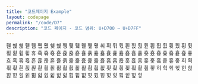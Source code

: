 ```yaml
---
title: "코드페이지 Example"
layout: codepage
permalink: "/code/D7"
description: "코드 페이지 - 코드 범위: U+D700 ~ U+D7FF"
---
```


<span class="character">휀</span>
<span class="character">휁</span>
<span class="character">휂</span>
<span class="character">휃</span>
<span class="code tofu"></span>
<span class="code tofu"></span>
<span class="code tofu"></span>
<span class="code tofu"></span>
<span class="code tofu"></span>
<span class="code tofu"></span>
<span class="code tofu"></span>
<span class="code tofu"></span>
<span class="character">휌</span>
<span class="character">휍</span>
<span class="character">휎</span>
<span class="character">휏</span>
<span class="character">휐</span>
<span class="character">휑</span>
<span class="character">휒</span>
<span class="code tofu"></span>
<span class="character">휔</span>
<span class="character">휕</span>
<span class="character">휖</span>
<span class="character">휗</span>
<span class="character">휘</span>
<span class="character">휙</span>
<span class="character">휚</span>
<span class="character">휛</span>
<span class="character">휜</span>
<span class="character">휝</span>
<span class="character">휞</span>
<span class="character">휟</span>
<span class="code tofu"></span>
<span class="code tofu"></span>
<span class="code tofu"></span>
<span class="code tofu"></span>
<span class="code tofu"></span>
<span class="code tofu"></span>
<span class="code tofu"></span>
<span class="code tofu"></span>
<span class="character">휨</span>
<span class="character">휩</span>
<span class="character">휪</span>
<span class="character">휫</span>
<span class="character">휬</span>
<span class="character">휭</span>
<span class="character">휮</span>
<span class="code tofu"></span>
<span class="character">휰</span>
<span class="character">휱</span>
<span class="character">휲</span>
<span class="character">휳</span>
<span class="character">휴</span>
<span class="character">휵</span>
<span class="character">휶</span>
<span class="character">휷</span>
<span class="character">휸</span>
<span class="character">휹</span>
<span class="character">휺</span>
<span class="character">휻</span>
<span class="character">휼</span>
<span class="character">휽</span>
<span class="character">휾</span>
<span class="character">휿</span>
<span class="character">흀</span>
<span class="character">흁</span>
<span class="character">흂</span>
<span class="code tofu"></span>
<span class="character">흄</span>
<span class="character">흅</span>
<span class="character">흆</span>
<span class="character">흇</span>
<span class="character">흈</span>
<span class="character">흉</span>
<span class="character">흊</span>
<span class="code tofu"></span>
<span class="character">흌</span>
<span class="character">흍</span>
<span class="character">흎</span>
<span class="character">흏</span>
<span class="character">흐</span>
<span class="character">흑</span>
<span class="character">흒</span>
<span class="character">흓</span>
<span class="character">흔</span>
<span class="character">흕</span>
<span class="character">흖</span>
<span class="character">흗</span>
<span class="character">흘</span>
<span class="character">흙</span>
<span class="character">흚</span>
<span class="character">흛</span>
<span class="character">흜</span>
<span class="character">흝</span>
<span class="character">흞</span>
<span class="character">흟</span>
<span class="character">흠</span>
<span class="character">흡</span>
<span class="character">흢</span>
<span class="character">흣</span>
<span class="character">흤</span>
<span class="character">흥</span>
<span class="character">흦</span>
<span class="character">흧</span>
<span class="character">흨</span>
<span class="character">흩</span>
<span class="character">흪</span>
<span class="character">흫</span>
<span class="character">희</span>
<span class="character">흭</span>
<span class="character">흮</span>
<span class="character">흯</span>
<span class="character">흰</span>
<span class="character">흱</span>
<span class="character">흲</span>
<span class="character">흳</span>
<span class="character">흴</span>
<span class="character">흵</span>
<span class="character">흶</span>
<span class="character">흷</span>
<span class="character">흸</span>
<span class="character">흹</span>
<span class="character">흺</span>
<span class="code tofu"></span>
<span class="character">흼</span>
<span class="character">흽</span>
<span class="character">흾</span>
<span class="character">흿</span>
<span class="character">힀</span>
<span class="character">힁</span>
<span class="character">힂</span>
<span class="code tofu"></span>
<span class="character">힄</span>
<span class="character">힅</span>
<span class="character">힆</span>
<span class="character">힇</span>
<span class="character">히</span>
<span class="character">힉</span>
<span class="character">힊</span>
<span class="character">힋</span>
<span class="character">힌</span>
<span class="character">힍</span>
<span class="character">힎</span>
<span class="character">힏</span>
<span class="character">힐</span>
<span class="character">힑</span>
<span class="character">힒</span>
<span class="character">힓</span>
<span class="character">힔</span>
<span class="character">힕</span>
<span class="character">힖</span>
<span class="character">힗</span>
<span class="character">힘</span>
<span class="character">힙</span>
<span class="character">힚</span>
<span class="character">힛</span>
<span class="character">힜</span>
<span class="character">힝</span>
<span class="character">힞</span>
<span class="character">힟</span>
<span class="character">힠</span>
<span class="character">힡</span>
<span class="character">힢</span>
<span class="character">힣</span>
<span class="code tofu"></span>
<span class="code tofu"></span>
<span class="code tofu"></span>
<span class="code tofu"></span>
<span class="code tofu"></span>
<span class="code tofu"></span>
<span class="code tofu"></span>
<span class="code tofu"></span>
<span class="code tofu"></span>
<span class="code tofu"></span>
<span class="code tofu"></span>
<span class="code tofu"></span>
<span class="code tofu"></span>
<span class="code tofu"></span>
<span class="code tofu"></span>
<span class="code tofu"></span>
<span class="code tofu"></span>
<span class="code tofu"></span>
<span class="code tofu"></span>
<span class="code tofu"></span>
<span class="code tofu"></span>
<span class="code tofu"></span>
<span class="code tofu"></span>
<span class="code tofu"></span>
<span class="code tofu"></span>
<span class="code tofu"></span>
<span class="code tofu"></span>
<span class="code tofu"></span>
<span class="code tofu"></span>
<span class="code tofu"></span>
<span class="code tofu"></span>
<span class="code tofu"></span>
<span class="code tofu"></span>
<span class="code tofu"></span>
<span class="code tofu"></span>
<span class="code tofu"></span>
<span class="code tofu"></span>
<span class="code tofu"></span>
<span class="code tofu"></span>
<span class="code tofu"></span>
<span class="code tofu"></span>
<span class="code tofu"></span>
<span class="code tofu"></span>
<span class="code tofu"></span>
<span class="code tofu"></span>
<span class="code tofu"></span>
<span class="code tofu"></span>
<span class="code tofu"></span>
<span class="code tofu"></span>
<span class="code tofu"></span>
<span class="code tofu"></span>
<span class="code tofu"></span>
<span class="code tofu"></span>
<span class="code tofu"></span>
<span class="code tofu"></span>
<span class="code tofu"></span>
<span class="code tofu"></span>
<span class="code tofu"></span>
<span class="code tofu"></span>
<span class="code tofu"></span>
<span class="code tofu"></span>
<span class="code tofu"></span>
<span class="code tofu"></span>
<span class="code tofu"></span>
<span class="code tofu"></span>
<span class="code tofu"></span>
<span class="code tofu"></span>
<span class="code tofu"></span>
<span class="code tofu"></span>
<span class="code tofu"></span>
<span class="code tofu"></span>
<span class="code tofu"></span>
<span class="code tofu"></span>
<span class="code tofu"></span>
<span class="code tofu"></span>
<span class="code tofu"></span>
<span class="code tofu"></span>
<span class="code tofu"></span>
<span class="code tofu"></span>
<span class="code tofu"></span>
<span class="code tofu"></span>
<span class="code tofu"></span>
<span class="code tofu"></span>
<span class="code tofu"></span>
<span class="code tofu"></span>
<span class="code tofu"></span>
<span class="code tofu"></span>
<span class="code tofu"></span>
<span class="code tofu"></span>
<span class="code tofu"></span>
<span class="code tofu"></span>
<span class="code tofu"></span>